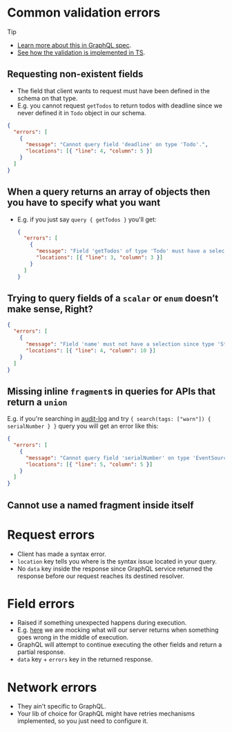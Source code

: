 # Common validation errors

> [!TIP]
>
> - [Learn more about this in GraphQL spec](https://spec.graphql.org/draft/#sec-Validation).
> - [See how the validation is implemented in TS](https://github.com/graphql/graphql-js/tree/main/src/validation).

## Requesting non-existent fields

- The field that client wants to request must have been defined in the schema on that type.
- E.g. you cannot request `getTodos` to return todos with deadline since we never defined it in `Todo` object in our schema.

```json
{
  "errors": [
    {
      "message": "Cannot query field 'deadline' on type 'Todo'.",
      "locations": [{ "line": 4, "column": 5 }]
    }
  ]
}
```

## When a query returns an array of objects then you have to specify what you want

- E.g. if you just say `query { getTodos }` you'll get:

  ```json
  {
    "errors": [
      {
        "message": "Field 'getTodos' of type 'Todo' must have a selection of subfields. Did you mean 'getTodos { ... }'?",
        "locations": [{ "line": 3, "column": 3 }]
      }
    ]
  }
  ```

## Trying to query fields of a `scalar` or `enum` doesn’t make sense, Right?

```json
{
  "errors": [
    {
      "message": "Field 'name' must not have a selection since type 'String!' has no subfields.",
      "locations": [{ "line": 4, "column": 10 }]
    }
  ]
}
```

## Missing inline `fragment`s in queries for APIs that return a `union`

E.g. if you're searching in [audit-log](./data-types.md#auditLogUnionExample) and try `{ search(tags: ["warn"]) { serialNumber } }` query you will get an error like this:

```json
{
  "errors": [
    {
      "message": "Cannot query field 'serialNumber' on type 'EventSource'. Did you mean to use an inline fragment on 'Robot'?",
      "locations": [{ "line": 5, "column": 5 }]
    }
  ]
}
```

## Cannot use a named fragment inside itself

# Request errors

- Client has made a syntax error.
- `location` key tells you where is the syntax issue located in your query.
- No `data` key inside the response since GraphQL service returned the response before our request reaches its destined resolver.

# Field errors

- Raised if something unexpected happens during execution.
- E.g. [here](https://github.com/kasir-barati/graphql-js-ts/blob/bf70d551f86c33e6c6b50a69c30576cd6c738729/apps/scalar-types-e2e/src/scalar-types/__snapshots__/scalar-types.spec.ts.snap#L3-L28) we are mocking what will our server returns when something goes wrong in the middle of execution.
- GraphQL will attempt to continue executing the other fields and return a partial response.
- `data` key + `errors` key in the returned response.

# Network errors

- They ain't specific to GraphQL.
- Your lib of choice for GraphQL might have retries mechanisms implemented, so you just need to configure it.
